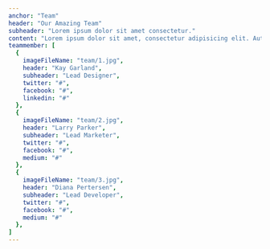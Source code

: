```yaml
---
anchor: "Team"
header: "Our Amazing Team"
subheader: "Lorem ipsum dolor sit amet consectetur."
content: "Lorem ipsum dolor sit amet, consectetur adipisicing elit. Aut eaque, laboriosam veritatis, quos non quis ad perspiciatis, totam corporis ea, alias ut unde."
teammember: [
  {
    imageFileName: "team/1.jpg",
    header: "Kay Garland",
    subheader: "Lead Designer",
    twitter: "#",
    facebook: "#",
    linkedin: "#"
  },
  {
    imageFileName: "team/2.jpg",
    header: "Larry Parker",
    subheader: "Lead Marketer",
    twitter: "#",
    facebook: "#",
    medium: "#"
  },
  {
    imageFileName: "team/3.jpg",
    header: "Diana Pertersen",
    subheader: "Lead Developer",
    twitter: "#",
    facebook: "#",
    medium: "#"
  },
]
---
```

